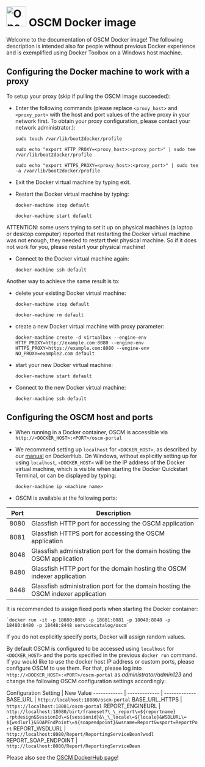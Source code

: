 <p align="center"><h1><img height="52" src="https://avatars0.githubusercontent.com/u/14330878" alt="Open Service Catalog Manager"/>&nbsp;OSCM Docker image</h1></p> 

Welcome to the documentation of OSCM Docker image!
The following description is intended also for people without previous Docker experience and is exemplified using Docker Toolbox on a Windows host machine.

## Configuring the Docker machine to work with a proxy
To setup your proxy (skip if pulling the OSCM image succeeded):

* Enter the following commands (please replace `<proxy_host>` and `<proxy_port>` with the host and port values of the active proxy in your network first. To obtain your proxy configuration, please contact your network administrator.):

	`sudo touch /var/lib/boot2docker/profile`

	`sudo echo "export HTTP_PROXY=<proxy_host>:<proxy_port>" | sudo tee /var/lib/boot2docker/profile`

	`sudo echo "export HTTPS_PROXY=<proxy_host>:<proxy_port>" | sudo tee -a /var/lib/boot2docker/profile`

* Exit the Docker virtual machine by typing exit.
* Restart the Docker virtual machine by typing:

	`docker-machine stop default`

	`docker-machine start default`
	
ATTENTION: some users trying to set it up on physical machines (a laptop or desktop computer) reported that restarting the Docker virtual machine was not enough, they needed to restart their physical machine. So if it does not work for you, please restart your physical machine!
* Connect to the Docker virtual machine again:

	`docker-machine ssh default`

Another way to achieve the same result is to: 
* delete your existing Docker virtual machine:

	`docker-machine stop default`
	
	`docker-machine rm default`
	
* create a new Docker virtual machine with proxy parameter:

	`docker-machine create -d virtualbox --engine-env HTTP_PROXY=http://example.com:8080 --engine-env HTTPS_PROXY=https://example.com:8080 --engine-env NO_PROXY=example2.com default`
* start your new Docker virtual machine:

	`docker-machine start default`

* Connect to the new Docker virtual machine:

	`docker-machine ssh default`

## Configuring the OSCM host and ports

* When running in a Docker container, OSCM is accessible via `http://<DOCKER_HOST>:<PORT>/oscm-portal`

* We recommend setting up `localhost` for `<DOCKER_HOST>`, as described by our [manual](https://hub.docker.com/r/servicecatalog/oscm/) on DockerHub. On Windows, without explicitly setting up for using `localhost`, `<DOCKER_HOST>` will be the IP address of the Docker virtual machine, which is visible when starting the Docker Quickstart Terminal, or can be displayed by typing:
	
	`docker-machine ip <machine name>`
  
* OSCM is available at the following ports:

Port | Description
------------ | -------------
8080 | Glassfish HTTP port for accessing the OSCM application 
8081 | Glassfish HTTPS port for accessing the OSCM application 
8048 | Glassfish administration port for the domain hosting the OSCM application 
8480 | Glassfish HTTP port for the domain hosting the OSCM indexer application 
8448 | Glassfish administration port for the domain hosting the OSCM indexer application
It is recommended to assign fixed ports when starting the Docker container:
	
	`docker run -it -p 18080:8080 -p 18081:8081 -p 18048:8048 -p 18480:8480 -p 18448:8448 servicecatalog/oscm`
If you do not explicitly specify ports, Docker will assign random values.

By default OSCM is configured to be accessed using `localhost` for `<DOCKER_HOST>` and the ports specified in the previous  `docker run` command. If you would like to use the docker host IP address or custom ports, please configure OSCM to use them. For that, please log into `http://<DOCKER_HOST>:<PORT>/oscm-portal` as *administrator/admin123* and change the following OSCM configuration settings accordingly:

Configuration Setting |  New Value
------------ | ------------- | -------------
BASE_URL | `http://localhost:18080/oscm-portal`
BASE_URL_HTTPS | `https://localhost:18081/oscm-portal`
REPORT_ENGINEURL | `http://localhost:18080/birt/frameset?\_\_report\=${reportname}`<br>`.rptdesign&SessionId\=${sessionid}&\_\_locale\=${locale}&WSDLURL\=`<br>`${wsdlurl}&SOAPEndPoint\=${soapendpoint}&wsname=Report&wsport=ReportPort`
REPORT_WSDLURL | `http://localhost:8080/Report/ReportingServiceBean?wsdl`
REPORT_SOAP_ENDPOINT | `http://localhost:8080/Report/ReportingServiceBean`

Please also see the [OSCM DockerHub page](https://hub.docker.com/r/servicecatalog/oscm/)!
